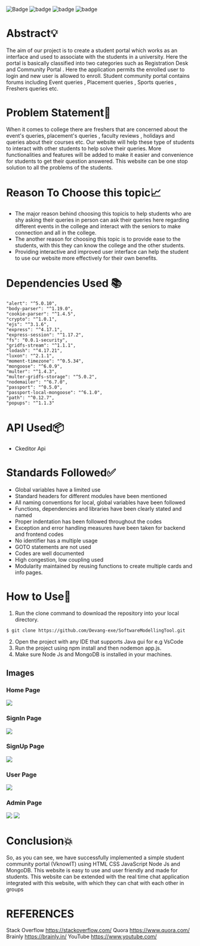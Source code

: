 ![Badge](https://img.shields.io/badge/NodeJs-16.13.1-green)
![badge](https://img.shields.io/badge/Express-16.0.1-blue)
![badge](https://img.shields.io/badge/Vscode-2021.1.2-orange)
![badge](https://img.shields.io/badge/MongoDB-Database-yellow)

# Abstract💡

The aim of our project is to create a student portal which works as an interface and used to associate with the students in a university. Here the portal is basically classified into two categories such as Registration Desk and Community Portal . Here the application permits the enrolled user to login and new user is allowed to enroll. Student community portal contains forums including Event queries , Placement queries , Sports queries , Freshers queries etc.

# Problem Statement📘

When it comes to college there are freshers that are concerned about the event's queries, placement's queries , faculty reviews , holidays and queries about their courses etc. Our website will help these type of students to interact with other students to help solve their queries. More functionalities and features will be added to make it easier and convenience for students to get their question answered. This website can be one stop solution to all the problems of the students.

# Reason To Choose this topic📈

* The major reason behind choosing this topicis to help students who are shy asking their queries in person can ask their queries here regarding different events in the college and interact with the seniors to make connection and all in the college.
* The another reason for choosing this topic is to provide ease to the students, with this they can know the college and the other students.
* Providing interactive and improved user interface can help the student to use our website more effectively for their own benefits.

# Dependencies Used 📚
    "alert": "^5.0.10",
    "body-parser": "^1.19.0",
    "cookie-parser": "^1.4.5",
    "crypto": "^1.0.1",
    "ejs": "^3.1.6",
    "express": "^4.17.1",
    "express-session": "^1.17.2",
    "fs": "0.0.1-security",
    "gridfs-stream": "^1.1.1",
    "lodash": "^4.17.21",
    "luxon": "^2.1.1",
    "moment-timezone": "^0.5.34",
    "mongoose": "^6.0.9",
    "multer": "^1.4.3",
    "multer-gridfs-storage": "^5.0.2",
    "nodemailer": "^6.7.0",
    "passport": "^0.5.0",
    "passport-local-mongoose": "^6.1.0",
    "path": "^0.12.7",
    "popups": "^1.1.3"

# API Used📦

* Ckeditor Api

# Standards Followed✅

* Global variables have a limited use
* Standard headers for different modules have been mentioned
* All naming conventions for local, global variables have been followed
* Functions, dependencies and libraries have been clearly stated and named
* Proper indentation has been followed throughout the codes
* Exception and error handling measures have been taken for backend and frontend codes
* No identifier has a multiple usage
* GOTO statements are not used
* Codes are well documented
* High congestion, low coupling used
* Modularity maintained by reusing functions to create multiple cards and info pages.

# How to Use🤝

1. Run the clone command to download the repository into your local directory.
```
$ git clone https://github.com/Devang-exe/SoftwareModellingTool.git
```
2. Open the project with any IDE that supports Java gui for e.g VsCode
3. Run the project using npm install and then nodemon app.js.
4. Make sure Node Js and MongoDB is installed in your machines.

## Images
### Home Page
![](Images/1.png)
### SignIn Page
![](Images/2.png)
### SignUp Page
![](Images/3.png)
### User Page
![](Images/4.png)
### Admin Page
![](Images/5.png)
![](Images/6.png)

# Conclusion💥

So, as you can see, we have successfully implemented a simple student community portal (VknowIT) using HTML CSS JavaScript Node Js and MongoDB. This website is easy to use and user friendly and made for students. This website can be extended with the real time chat application integrated with this website, with which they can chat with each other in groups

# REFERENCES
Stack Overflow https://stackoverflow.com/
Quora https://www.quora.com/
Brainly https://brainly.in/
YouTube https://www.youtube.com/


 
